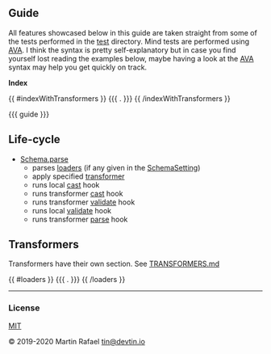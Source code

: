 ## Guide

All features showcased below in this guide are taken straight from some of the tests performed in the [test](/test)
directory. Mind tests are performed using <a href="https://github.com/avajs/ava" target="_blank">AVA</a>. I think the
syntax is pretty self-explanatory but in case you find yourself lost reading the examples below, maybe having a look at
the <a href="https://github.com/avajs/ava" target="_blank">AVA</a> syntax may help you get quickly on track.

**Index**

{{ #indexWithTransformers }}
{{{ . }}}
{{ /indexWithTransformers }}

{{{ guide }}}


## Life-cycle

- [Schema.parse](/api.md#Schema+parse)
  - parses [loaders](#Loaders) (if any given in the [SchemaSetting](/api.md#Schema..SchemaSettings))
  - apply specified [transformer](/api.md#Transformers)
  - runs local [cast](/api.md#Caster) hook
  - runs transformer [cast](/api.md#Caster) hook
  - runs transformer [validate](/api.md#Validator) hook
  - runs local [validate](/api.md#Validator) hook
  - runs transformer [parse](/api.md#Parser) hook 

## Transformers

Transformers have their own section. See [TRANSFORMERS.md](./TRANSFORMERS.md)

{{ #loaders }}
{{{ . }}}
{{ /loaders }}

* * *

### License

[MIT](https://opensource.org/licenses/MIT)

&copy; 2019-2020 Martin Rafael <tin@devtin.io>

